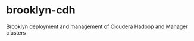 brooklyn-cdh
============

Brooklyn deployment and management of Cloudera Hadoop and Manager clusters